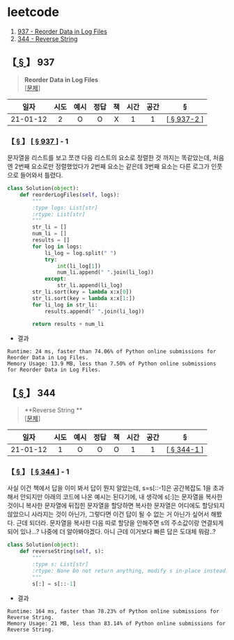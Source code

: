 # leetcode

1. [937 - Reorder Data in Log Files
](#---937)
2. [344 - Reverse String](#---344)

## 【[ § ](#leetcode)】 937
> **Reorder Data in Log Files**   
[[문제](https://leetcode.com/problems/reorder-data-in-log-files/)] 

|  일자  |시도|예시|정답| 책 |시간|공간|  §  | 
|  :--:  |:--:|:--:|:--:|:-:|:--:|:--:|:--:|
|21-01-12| 2  | O  | O  | X | 1  | 1  | [[ § 937-2 ](#-----937----1)] |

### 【[ § ](#leetcode)】 [[ § 937 ](#---937)] - 1 
문자열을 리스트를 보고 쪼갠 다음 리스트의 요소로 정렬한 것 까지는 똑같았는데, 처음엔 2번째 요소로만 정렬했었다가 2번째 요소는 같은데 3번째 요소는 다른 로그가 인풋으로 들어와서 틀렸다.
```Python
class Solution(object):
    def reorderLogFiles(self, logs):
        """
        :type logs: List[str]
        :rtype: List[str]
        """
        str_li = []
        num_li = []
        results = []
        for log in logs:
            li_log = log.split(" ")
            try:
                int(li_log[1])
                num_li.append(" ".join(li_log))
            except:
                str_li.append(li_log)
        str_li.sort(key = lambda x:x[0])
        str_li.sort(key = lambda x:x[1:])
        for li_log in str_li:
            results.append(" ".join(li_log))
        
        return results + num_li
```
- 결과
```
Runtime: 24 ms, faster than 74.06% of Python online submissions for Reorder Data in Log Files.
Memory Usage: 13.9 MB, less than 7.50% of Python online submissions for Reorder Data in Log Files.
```

## 【[ § ](#leetcode)】 344
> **Reverse String **  
[[문제](https://leetcode.com/problems/reverse-string/)] 

|  일자  |시도|예시|정답| 책 |시간|공간|  §  | 
|  :--:  |:--:|:--:|:--:|:-:|:--:|:--:|:--:|
|21-01-12| 1  | O  | O  | O | 1  | 1  | [[ § 344-1 ](#-----344----1)] |

### 【[ § ](#leetcode)】 [[ § 344 ](#---344)] - 1
사실 이건 책에서 답을 이미 봐서 답이 뭔지 알았는데, s=s[::-1]은 공간복잡도 1을 초과해서 안되지만 아래의 코드에 나온 예시는 된다기에, 내 생각에 s[:]는 문자열을 복사한 것이니 복사한 문자열에 뒤집힌 문자열을 할당하면 복사한 문자열은 어디에도 할당되지 않았으니 사라지는 것이 아닌가, 그렇다면 이건 답이 될 수 없는 거 아닌가 싶어서 해봤다. 근데 되더라. 문자열을 복사한 다음 따로 할당을 안해주면 s의 주소값이랑 연결되게 되어 있나...? 나중에 더 알아봐야겠다.
아니 근데 이거보다 빠른 답은 도대체 뭐람..?
```Python
class Solution(object):
    def reverseString(self, s):
        """
        :type s: List[str]
        :rtype: None Do not return anything, modify s in-place instead.
        """
        s[:] = s[::-1]
```
- 결과
```
Runtime: 164 ms, faster than 78.23% of Python online submissions for Reverse String.
Memory Usage: 21 MB, less than 83.14% of Python online submissions for Reverse String.
```
